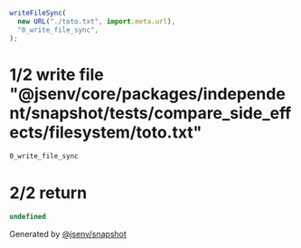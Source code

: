 ```js
writeFileSync(
  new URL("./toto.txt", import.meta.url),
  "0_write_file_sync",
);
```

# 1/2 write file "@jsenv/core/packages/independent/snapshot/tests/compare_side_effects/filesystem/toto.txt"

```txt
0_write_file_sync
```

# 2/2 return

```js
undefined
```

Generated by [@jsenv/snapshot](https://github.com/jsenv/core/tree/main/packages/independent/snapshot)